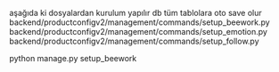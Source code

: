 
aşağıda ki dosyalardan kurulum yapılır db tüm tablolara oto save olur
backend/productconfigv2/management/commands/setup_beework.py
backend/productconfigv2/management/commands/setup_emotion.py
backend/productconfigv2/management/commands/setup_follow.py


python manage.py setup_beework

